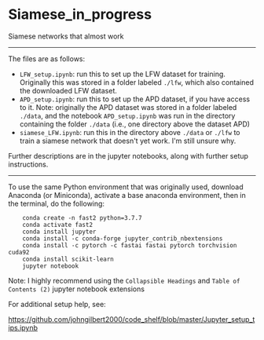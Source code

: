 # Siamese_in_progress
Siamese networks that almost work

<hr>

The files are as follows:

- `LFW_setup.ipynb`: run this to set up the LFW dataset for training. Originally this was stored in a folder labeled `./lfw`, which also contained the downloaded LFW dataset.
- `APD_setup.ipynb`: run this to set up the APD dataset, if you have access to it. Note: originally the APD dataset was stored in a folder labeled `./data`, and the notebook `APD_setup.ipynb` was run in the directory containing the folder `./data` (i.e., one directory above the dataset APD)
- `siamese_LFW.ipynb`: run this in the directory above `./data` or `./lfw` to train a siamese network that doesn't yet work. I'm still unsure why.

Further descriptions are in the jupyter notebooks, along with further setup instructions.

<hr>

To use the same Python environment that was originally used, download Anaconda (or Miniconda), activate a base anaconda environment, then in the terminal, do the following:

```
    conda create -n fast2 python=3.7.7
    conda activate fast2
    conda install jupyter
    conda install -c conda-forge jupyter_contrib_nbextensions
    conda install -c pytorch -c fastai fastai pytorch torchvision cuda92
    conda install scikit-learn
    jupyter notebook
```
Note: I highly recommend using the `Collapsible Headings` and `Table of Contents (2)` jupyter notebook extensions

For additional setup help, see:

https://github.com/johngilbert2000/code_shelf/blob/master/Jupyter_setup_tips.ipynb


